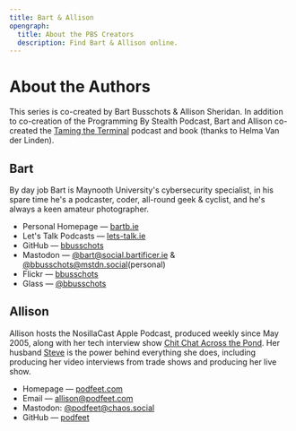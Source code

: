 ```yaml
---
title: Bart & Allison
opengraph:
  title: About the PBS Creators
  description: Find Bart & Allison online.
---
```

# About the Authors

This series is co-created by Bart Busschots & Allison Sheridan. In addition to co-creation of the Programming By Stealth Podcast, Bart and Allison co-created the [Taming the Terminal](https://ttt.bartificer.net/book.html) podcast and book (thanks to Helma Van der Linden).

## Bart

By day job Bart is Maynooth University's cybersecurity specialist, in his spare time he's a podcaster, coder, all-round geek & cyclist, and he's always a keen amateur photographer.

- Personal Homepage — [bartb.ie](https://www.bartb.ie)
- Let's Talk Podcasts — [lets-talk.ie](https://www.lets-talk.ie)
- GitHub — [bbusschots](https://github.com/bbusschots)
- Mastodon — [@bart@social.bartificer.ie](https://social.bartificer.ie/@bart) & [@bbusschots@mstdn.social](https://mstdn.social/@bbusschots)(personal)
- Flickr — [bbusschots](https://flickr.com/photos/bbusschots)
- Glass — [@bbusschots](https://glass.photo/bbusschots)

## Allison

Allison hosts the NosillaCast Apple Podcast, produced weekly since May 2005, along with her tech interview show [Chit Chat Across the Pond](https://podfeet.com/ccatp/ccatp-rss.xml). Her husband [Steve](https://astrodon.social/@spsheridan) is the power behind everything she does, including producing her video interviews from trade shows and producing her live show. 

- Homepage — [podfeet.com](https://www.podfeet.com)
- Email — <a href="mailto:allison@podfeet.com">allison@podfeet.com</a>
- Mastodon: [@podfeet@chaos.social](https://chaos.social/@podfeet)
- GitHub — [podfeet](https://github.com/podfeet)